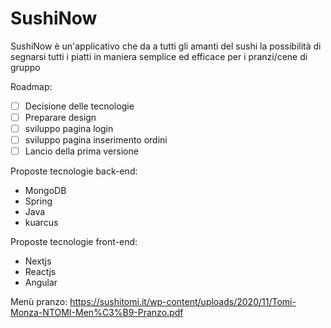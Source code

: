 # SushiNow
SushiNow è un'applicativo che da a tutti gli amanti del sushi la possibilità di segnarsi tutti i piatti in maniera semplice ed efficace per i pranzi/cene di gruppo

Roadmap:
- [ ] Decisione delle tecnologie
- [ ] Preparare design
- [ ] sviluppo pagina login
- [ ] sviluppo pagina inserimento ordini
- [ ] Lancio della prima versione

Proposte tecnologie back-end:
- MongoDB
- Spring
- Java
- kuarcus


Proposte tecnologie front-end:
- Nextjs
- Reactjs
- Angular


Menù pranzo: https://sushitomi.it/wp-content/uploads/2020/11/Tomi-Monza-NTOMI-Men%C3%B9-Pranzo.pdf